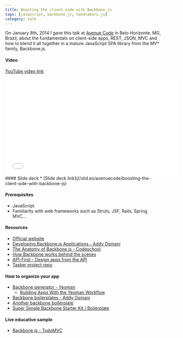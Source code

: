 ```yaml
---
title: Boosting the client-side with Backbone.js
tags: [javascript, backbone.js, handlebars.js]
category: talk
---
```


On January 8th, 2014 I gave this talk at [Avenue Code](http://www.avenuecode.com) in Belo Horizonte, MG, Brazil, about the fundamentals on client-side apps, REST, JSON, MVC and how to blend it all together in a mature JavaScript SPA library from the MV* family, Backbone.js.

#### Video
[YouTube video link](//www.youtube.com/watch?v=8ZzqMFAU_Kw)
<iframe width="560" height="315" src="//www.youtube.com/embed/8ZzqMFAU_Kw" frameborder="0" allowfullscreen="allowfullscreen"> </iframe><br/>
#### Slide deck
* [Slide deck link](//slid.es/avenuecode/boosting-the-client-side-with-backbone-js)

#### Prerequisites

* JavaScript
* Familiarity with web frameworks such as Struts, JSF, Rails, Spring MVC...

#### Resources

* [Official website](http://backbonejs.org)
* [Developing Backbone.js Applications - Addy Osmani](http://addyosmani.github.io/backbone-fundamentals)
* [The Anatomy of Backbone.js - Codeschool](http://backbone.codeschool.com)
* [How Backbone works behind the scenes](http://backbonejs.org/docs/backbone.html)
* [API-First - Design apps from the API](http://www.api-first.com/)
* [Tasker project repo](https://github.com/tiagorg/tasker)

#### How to organize your app

* [Backbone generator - Yeoman](https://github.com/yeoman/generator-backbone)
    * [Building Apps With the Yeoman Workflow](http://net.tutsplus.com/tutorials/javascript-ajax/building-apps-with-the-yeoman-workflow/)
* [Backbone boilerplates - Addy Osmani](https://github.com/addyosmani/backbone-boilerplates)
* [Another backbone boilerplate](http://backboneboilerplate.com/)
* [Super Simple Backbone Starter Kit / Boilerplate](http://webapplog.com/super-simple-backbone-starter-kit-boilerplate/)

#### Live educative sample

* [Backbone.js - TodoMVC](http://todomvc.com/architecture-examples/backbone/)
